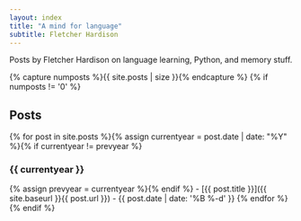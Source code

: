 ```yaml
---
layout: index
title: "A mind for language"
subtitle: Fletcher Hardison
---
```


Posts by Fletcher Hardison on language learning, Python, and memory stuff.

{% capture numposts %}{{ site.posts | size }}{% endcapture %}
{% if numposts != '0' %}
## Posts

{% for post in site.posts %}{% assign currentyear = post.date | date: "%Y" %}{% if currentyear != prevyear %}
### {{ currentyear }}
{% assign prevyear = currentyear %}{% endif %} - [{{ post.title }}]({{ site.baseurl }}{{ post.url }}) - {{ post.date | date: '%B %-d' }}
{% endfor %}
{% endif %}